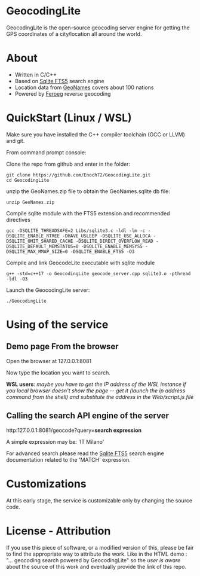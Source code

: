 # GeocodingLite

GeocodingLite is the open-source geocoding server engine for getting the GPS coordinates of a city/location all around the world. 

# About

- Written in C/C++
- Based on [Sqlite FTS5](https://www.sqlite.org/fts5.html) search engine
- Location data from [GeoNames](https://www.geonames.org) covers about 100 nations 
- Powered by [Feroeg](https://feroeg.com) reverse geocoding

# QuickStart (Linux / WSL)

Make sure you have installed the C++ compiler toolchain (GCC or LLVM) and git.

From command prompt console:

Clone the repo from github and enter in the folder:
```
git clone https://github.com/Enoch72/GeocodingLite.git
cd GeocodingLite
```

unzip the GeoNames.zip file to obtain the GeoNames.sqlite db file:
```
unzip GeoNames.zip
```


Compile sqlite module with the FTS5 extension and recommended directives
```
gcc -DSQLITE_THREADSAFE=2 Libs/sqlite3.c -ldl -lm -c -DSQLITE_ENABLE_RTREE -DHAVE_USLEEP -DSQLITE_USE_ALLOCA -DSQLITE_OMIT_SHARED_CACHE -DSQLITE_DIRECT_OVERFLOW_READ -DSQLITE_DEFAULT_MEMSTATUS=0 -DSQLITE_ENABLE_MEMSYS5 -DSQLITE_MAX_MMAP_SIZE=0 -DSQLITE_ENABLE_FTS5 -O3
```

Compile and link GeocodeLite executable with sqlite module
```
g++ -std=c++17 -o GeocodingLite geocode_server.cpp sqlite3.o -pthread -ldl -O3
```

Launch the GeocodingLite server:
```
./GeocodingLite
```

# Using of the service

## Demo page From the browser

Open the browser at 127.0.0.1:8081 

Now type the location you want to search.

**WSL users**: *maybe you have to get the IP address of the WSL instance if you local browser doesn't show the page -- get it (launch the ip address command from the shell) and substitute the address in the Web/script.js file* 


## Calling the search API engine of the server

 http:127.0.0.1:8081/geocode?query=**search expression**
 
 A simple expression may be: 'IT Milano'
 
 For advanced search please read the [Sqlite FTS5](https://www.sqlite.org/fts5.html) search engine documentation related to the 'MATCH' expression.

# Customizations
 At this early stage, the service is customizable only by changing the source code.
  
# License - Attribution 
 
If you use this piece of software, or a modified version of this, please be fair to find the appropriate way to attribute the work. Like in the HTML demo : "... geocoding search powered by GeocodingLite" so the *user is aware* about the source of this work and eventually provide the link of this repo.
